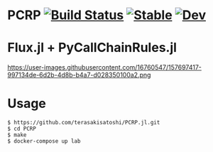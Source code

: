 # PCRP [![Build Status](https://github.com/terasakisatoshi/PCRP.jl/actions/workflows/CI.yml/badge.svg?branch=main)](https://github.com/terasakisatoshi/PCRP.jl/actions/workflows/CI.yml?query=branch%3Amain) [![Stable](https://img.shields.io/badge/docs-stable-blue.svg)](https://terasakisatoshi.github.io/PCRP.jl/stable) [![Dev](https://img.shields.io/badge/docs-dev-blue.svg)](https://terasakisatoshi.github.io/PCRP.jl/dev)

# Flux.jl + PyCallChainRules.jl

https://user-images.githubusercontent.com/16760547/157697417-997134de-6d2b-4d8b-b4a7-d028350100a2.png

# Usage

```console
$ https://github.com/terasakisatoshi/PCRP.jl.git
$ cd PCRP
$ make
$ docker-compose up lab
```

